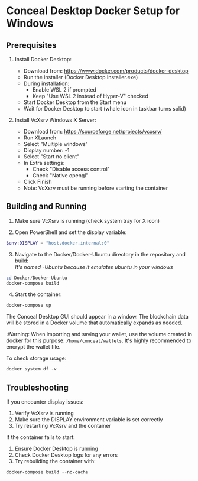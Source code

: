 # Conceal Desktop Docker Setup for Windows

## Prerequisites

1. Install Docker Desktop:
   - Download from: https://www.docker.com/products/docker-desktop
   - Run the installer (Docker Desktop Installer.exe)
   - During installation:
     - Enable WSL 2 if prompted
     - Keep "Use WSL 2 instead of Hyper-V" checked
   - Start Docker Desktop from the Start menu
   - Wait for Docker Desktop to start (whale icon in taskbar turns solid)

2. Install VcXsrv Windows X Server:
   - Download from: https://sourceforge.net/projects/vcxsrv/
   - Run XLaunch
   - Select "Multiple windows"
   - Display number: -1
   - Select "Start no client"
   - In Extra settings:
     - Check "Disable access control"
     - Check "Native opengl"
   - Click Finish
   - Note: VcXsrv must be running before starting the container

## Building and Running

1. Make sure VcXsrv is running (check system tray for X icon)

2. Open PowerShell and set the display variable:
```powershell
$env:DISPLAY = "host.docker.internal:0"
```

3. Navigate to the Docker/Docker-Ubuntu directory in the repository and build:  
*It's named -Ubuntu because it emulates ubuntu in your windows*   
```powershell
cd Docker/Docker-Ubuntu
docker-compose build
```

4. Start the container:
```powershell
docker-compose up
```

The Conceal Desktop GUI should appear in a window. The blockchain data will be stored in a Docker volume that automatically expands as needed.

:Warning: When importing and saving your wallet, use the volume created in docker for this purpose: `/home/conceal/wallets`. It's highly recommended to encrypt the wallet file.

To check storage usage:
```powershell
docker system df -v
```

## Troubleshooting

If you encounter display issues:
1. Verify VcXsrv is running
2. Make sure the DISPLAY environment variable is set correctly
3. Try restarting VcXsrv and the container

If the container fails to start:
1. Ensure Docker Desktop is running
2. Check Docker Desktop logs for any errors
3. Try rebuilding the container with:
```powershell
docker-compose build --no-cache
```
